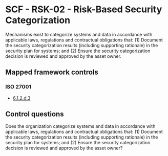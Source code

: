 # SCF - RSK-02 - Risk-Based Security Categorization
Mechanisms exist to categorize systems and data in accordance with applicable laws, regulations and contractual obligations that:
(1) Document the security categorization results (including supporting rationale) in the security plan for systems; and
(2) Ensure the security categorization decision is reviewed and approved by the asset owner.
## Mapped framework controls
### ISO 27001
- [6.1.2.d.3](../iso27001/6.md#612d3)
  
## Control questions
Does the organization categorize systems and data in accordance with applicable laws, regulations and contractual obligations that:
 (1) Document the security categorization results (including supporting rationale) in the security plan for systems; and
 (2) Ensure the security categorization decision is reviewed and approved by the asset owner?
  